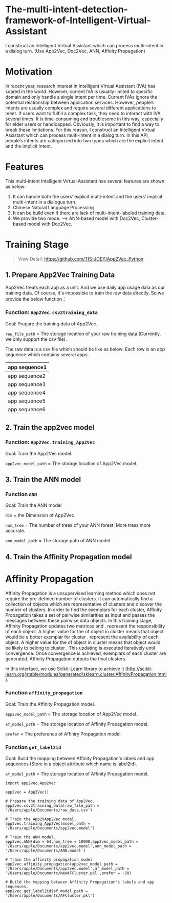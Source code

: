 # The-multi-intent-detection-framework-of-Intelligent-Virtual-Assistant
I construct an Intelligent Virtual Assistant which can process multi-intent in a dialog turn. (Use App2Vec, Doc2Vec, ANN, Affinity Propagation)

# Motivation
In recent year, research interest in Intelligent Virtual Assistant (IVA) has soared in the world. However, current IVA is usually limited to specific domain and only handle a single intent per time. Current IVAs ignore the potential relationship between application services. 
However, people’s intents are usually complex and require several different applications to meet.
If users want to fulfill a complex task, they need to interact with IVA several times. It is time-consuming and troublesome in this way, especially for elder users or handicapped.
Obviously, it is important to find a way to break these limitations.
For this reason, I construct an Intelligent Virtual Assistant which can process multi-intent in a dialog turn. In this API, people’s intents are categorized into two types which are the explicit intent and the implicit intent.

# Features
This multi-intent Intelligent Virtual Assistant has several features are shown as below:
1. It can handle both the users’ explicit multi-intent and the users’ implicit multi-intent in a dialogue turn.
2. Chinese Natural Language Processing
3. It can be build even if there are lack of multi-intent-labeled training data.
4. We provide two mode. --> ANN-based model with Doc2Vec, Cluster-based model with Doc2Vec.

# Training Stage
> View Detail: https://github.com/TIS-JOEY/App2Vec_Python

## 1. Prepare App2Vec Training Data
App2Vec treats each app as a unit. And we use daily app usage data as our training data.
Of course, it's impossible to train the raw data directly.
So we provide the below function：

### Function: `App2Vec.csv2training_data`

Goal: Prepare the training data of App2Vec.

`raw_file_path` = The storage location of your raw training data (Currently, we only support the csv file).

The raw data is a csv file which should be like as below:
Each row is an app sequence which contains several apps.

| app sequence1 |
| --- |
| app sequence2 |
| app sequence3 |
| app sequence4 |
| app sequence5 |
| app sequence6 |

## 2. Train the app2vec model

### Function: `App2Vec.training_App2Vec`

Goal: Train the App2Vec model.

`app2vec_model_path` = The storage location of App2Vec model.

## 3. Train the ANN model

### Function `ANN`

Goal: Train the ANN model

`dim` = the Dimension of App2Vec.

`num_tree` = The number of trees of your ANN forest. More tress more accurate.

`ann_model_path` = The storage path of ANN model.

## 4. Train the Affinity Propagation model

# Affinity Propagation
Affinity Propagation is a unsupervised learning method which does not require the pre-defined number of clusters. It can automatically find a collection of objects which are representative of clusters and discover the number of clusters. In order to find the exemplars for each cluster, Affinity Propagation takes a set of pairwise similarities as input and passes the messages between these pairwise data objects. In this training stage, Affinity Propagation updates two matrices  and .  represent the responsibility of each object. A higher value for the  of object in cluster  means that object would be a better exemplar for cluster .  represent the availability of each object. A higher value for the  of object in cluster  means that object would be likely to belong to cluster . This updating is executed iteratively until convergence. Once convergence is achieved, exemplars of each cluster are generated. Affinity Propagation outputs the final clusters.

In this interface, we use  Scikit-Learn library to achieve it (http://scikit-learn.org/stable/modules/generated/sklearn.cluster.AffinityPropagation.html).

### Function `affinity_propagation`

Goal: Train the Affinity Propagation model.

`app2vec_model_path` = The storage location of App2Vec model.

`af_model_path` = The storage location of Affinity Propagation model.

`prefer` = The preference of Affiniry Propagation model.

### Function `get_label2id`

Goal: Build the mapping between Affinity Propagation's labels and app sequences (Store in a object attribute which name is label2id).

`af_model_path` = The storage location of Affinity Propagation model.

```text
import app2vec.App2Vec

app2vec = App2Vec()

# Prepare the training data of App2Vec.
app2vec.csv2training_data(raw_file_path = '/Users/apple/Documents/raw_data.csv')

# Train the App2VApp2Vec model.
app2vec.training_App2Vec(model_path = '/Users/apple/Documents/app2vec.model')

# Train the ANN model.
app2vec.ANN(dim = 64,num_tree = 10000,app2vec_model_path = '/Users/apple/Documents/app2vec.model',ann_model_path = '/Users/apple/Documents/ANN.model')

# Train the affinity propagation model
app2vec.affinity_propagation(app2vec_model_path = '/Users/apple/Documents/app2vec.model',af_model_path = '/Users/apple/Documents/NewAFCluster.pkl',prefer = -30)

# Build the mapping between Affinity Propagation's labels and app sequences.
app2vec.get_label2id(af_model_path = '/Users/apple/Documents/AFCluster.pkl')
```
